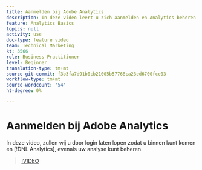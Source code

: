 ```yaml
---
title: Aanmelden bij Adobe Analytics
description: In deze video leert u zich aanmelden en Analytics beheren en begint u met de analyse.
feature: Analytics Basics
topics: null
activity: use
doc-type: feature video
team: Technical Marketing
kt: 3566
role: Business Practitioner
level: Beginner
translation-type: tm+mt
source-git-commit: f3b3fa7d91b0cb21005b57768ca23ed6700fcc03
workflow-type: tm+mt
source-wordcount: '54'
ht-degree: 0%

---
```



# Aanmelden bij Adobe Analytics

In deze video, zullen wij u door login laten lopen zodat u binnen kunt komen en [!DNL Analytics], evenals uw analyse kunt beheren.

>[!VIDEO](https://video.tv.adobe.com/v/28771/?quality=12)
